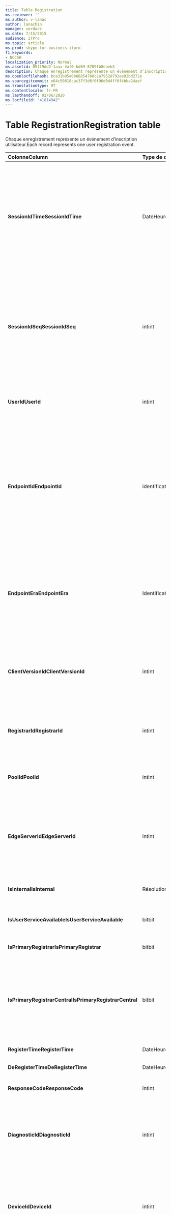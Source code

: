```yaml
---
title: Table Registration
ms.reviewer: ''
ms.author: v-lanac
author: lanachin
manager: serdars
ms.date: 7/15/2015
audience: ITPro
ms.topic: article
ms.prod: skype-for-business-itpro
f1.keywords:
- NOCSH
localization_priority: Normal
ms.assetid: 05ff9dd3-1aaa-4af0-bd69-8789fb8eaeb3
description: Chaque enregistrement représente un événement d’inscription utilisateur.
ms.openlocfilehash: bca31b85a0b88854760c2a79528792ee82bd272e
ms.sourcegitcommit: e64c50818cac37f3d6f0f96d0d4ff0f4bba24aef
ms.translationtype: MT
ms.contentlocale: fr-FR
ms.lasthandoff: 02/06/2020
ms.locfileid: "41814942"
---
```

# <a name="registration-table"></a><span data-ttu-id="e431b-103">Table Registration</span><span class="sxs-lookup"><span data-stu-id="e431b-103">Registration table</span></span>
 
<span data-ttu-id="e431b-104">Chaque enregistrement représente un événement d’inscription utilisateur.</span><span class="sxs-lookup"><span data-stu-id="e431b-104">Each record represents one user registration event.</span></span>
  
|<span data-ttu-id="e431b-105">**Colonne**</span><span class="sxs-lookup"><span data-stu-id="e431b-105">**Column**</span></span>|<span data-ttu-id="e431b-106">**Type de données**</span><span class="sxs-lookup"><span data-stu-id="e431b-106">**Data Type**</span></span>|<span data-ttu-id="e431b-107">**Clé/Index**</span><span class="sxs-lookup"><span data-stu-id="e431b-107">**Key/Index**</span></span>|<span data-ttu-id="e431b-108">**Détails**</span><span class="sxs-lookup"><span data-stu-id="e431b-108">**Details**</span></span>|
|:-----|:-----|:-----|:-----|
|<span data-ttu-id="e431b-109">**SessionIdTime**</span><span class="sxs-lookup"><span data-stu-id="e431b-109">**SessionIdTime**</span></span> <br/> |<span data-ttu-id="e431b-110">DateHeure</span><span class="sxs-lookup"><span data-stu-id="e431b-110">datetime</span></span>  <br/> |<span data-ttu-id="e431b-111">Etranger principal</span><span class="sxs-lookup"><span data-stu-id="e431b-111">Primary, Foreign</span></span>  <br/> |<span data-ttu-id="e431b-112">Durée de la demande de session.</span><span class="sxs-lookup"><span data-stu-id="e431b-112">Time of session request.</span></span> <span data-ttu-id="e431b-113">Utilisé conjointement avec **SessionIdSeq** pour identifier une session de manière unique.</span><span class="sxs-lookup"><span data-stu-id="e431b-113">Used in conjunction with **SessionIdSeq** to uniquely identify a session.</span></span> <span data-ttu-id="e431b-114">Pour plus d’informations, voir le [tableau des boîtes de dialogue dans Skype entreprise Server 2015](dialogs.md) .</span><span class="sxs-lookup"><span data-stu-id="e431b-114">See the [Dialogs table in Skype for Business Server 2015](dialogs.md) for more information.</span></span> <br/> |
|<span data-ttu-id="e431b-115">**SessionIdSeq**</span><span class="sxs-lookup"><span data-stu-id="e431b-115">**SessionIdSeq**</span></span> <br/> |<span data-ttu-id="e431b-116">int</span><span class="sxs-lookup"><span data-stu-id="e431b-116">int</span></span>  <br/> |<span data-ttu-id="e431b-117">Etranger principal</span><span class="sxs-lookup"><span data-stu-id="e431b-117">Primary, Foreign</span></span>  <br/> |<span data-ttu-id="e431b-118">IDENTIFIant de la session.</span><span class="sxs-lookup"><span data-stu-id="e431b-118">ID number to identify the session.</span></span> <span data-ttu-id="e431b-119">Utilisé conjointement avec **SessionIdTime** pour identifier une session de manière unique.</span><span class="sxs-lookup"><span data-stu-id="e431b-119">Used in conjunction with **SessionIdTime** to uniquely identify a session.</span></span> <span data-ttu-id="e431b-120">Pour plus d’informations, voir le [tableau des boîtes de dialogue dans Skype entreprise Server 2015](dialogs.md) .</span><span class="sxs-lookup"><span data-stu-id="e431b-120">See the [Dialogs table in Skype for Business Server 2015](dialogs.md) for more information.</span></span> <br/> |
|<span data-ttu-id="e431b-121">**UserId**</span><span class="sxs-lookup"><span data-stu-id="e431b-121">**UserId**</span></span> <br/> |<span data-ttu-id="e431b-122">int</span><span class="sxs-lookup"><span data-stu-id="e431b-122">int</span></span>  <br/> |<span data-ttu-id="e431b-123">Externes</span><span class="sxs-lookup"><span data-stu-id="e431b-123">Foreign</span></span>  <br/> |<span data-ttu-id="e431b-124">IDENTIFIant de l’utilisateur.</span><span class="sxs-lookup"><span data-stu-id="e431b-124">The user ID.</span></span> <span data-ttu-id="e431b-125">Pour plus d’informations, voir le [tableau utilisateurs](users.md) .</span><span class="sxs-lookup"><span data-stu-id="e431b-125">See the [Users table](users.md) for more information.</span></span> <br/> |
|<span data-ttu-id="e431b-126">**EndpointId**</span><span class="sxs-lookup"><span data-stu-id="e431b-126">**EndpointId**</span></span> <br/> |<span data-ttu-id="e431b-127">identificateur</span><span class="sxs-lookup"><span data-stu-id="e431b-127">uniqueidentifier</span></span>  <br/> ||<span data-ttu-id="e431b-128">GUID permettant d’identifier un point de terminaison d’inscription.</span><span class="sxs-lookup"><span data-stu-id="e431b-128">A GUID to identify a registration endpoint.</span></span> <span data-ttu-id="e431b-129">En règle générale, l’événement Register sur le même ordinateur que le même utilisateur aura le même ID de point de terminaison.</span><span class="sxs-lookup"><span data-stu-id="e431b-129">Usually the register event from the same computer of the same user will have the same endpoint ID.</span></span> <span data-ttu-id="e431b-130">Différents ordinateurs ont un ID de point de terminaison différent.</span><span class="sxs-lookup"><span data-stu-id="e431b-130">Different machines have a different endpoint ID.</span></span>  <br/> |
|<span data-ttu-id="e431b-131">**EndpointEra**</span><span class="sxs-lookup"><span data-stu-id="e431b-131">**EndpointEra**</span></span> <br/> |<span data-ttu-id="e431b-132">Identificateur</span><span class="sxs-lookup"><span data-stu-id="e431b-132">uniqueIdentifier</span></span>  <br/> ||<span data-ttu-id="e431b-133">ID utilisé pour différencier les inscriptions qui impliquent le même utilisateur et le même point de terminaison.</span><span class="sxs-lookup"><span data-stu-id="e431b-133">ID used to differentiate registrations that involve the same user and the same endpoint.</span></span>  <br/> <span data-ttu-id="e431b-134">Ce champ a été présenté dans Microsoft Lync Server 2013.</span><span class="sxs-lookup"><span data-stu-id="e431b-134">This field was introduced in Microsoft Lync Server 2013.</span></span>  <br/> |
|<span data-ttu-id="e431b-135">**ClientVersionId**</span><span class="sxs-lookup"><span data-stu-id="e431b-135">**ClientVersionId**</span></span> <br/> |<span data-ttu-id="e431b-136">int</span><span class="sxs-lookup"><span data-stu-id="e431b-136">int</span></span>  <br/> |<span data-ttu-id="e431b-137">Externes</span><span class="sxs-lookup"><span data-stu-id="e431b-137">Foreign</span></span>  <br/> |<span data-ttu-id="e431b-138">Version du client de l’utilisateur actuel.</span><span class="sxs-lookup"><span data-stu-id="e431b-138">Client version of current user.</span></span> <span data-ttu-id="e431b-139">Pour plus d’informations, reportez-vous [à la table ClientVersions dans Skype entreprise Server 2015](clientversions.md) .</span><span class="sxs-lookup"><span data-stu-id="e431b-139">See the [ClientVersions table in Skype for Business Server 2015](clientversions.md) for more information.</span></span> <br/> |
|<span data-ttu-id="e431b-140">**RegistrarId**</span><span class="sxs-lookup"><span data-stu-id="e431b-140">**RegistrarId**</span></span> <br/> |<span data-ttu-id="e431b-141">int</span><span class="sxs-lookup"><span data-stu-id="e431b-141">int</span></span>  <br/> |<span data-ttu-id="e431b-142">Externes</span><span class="sxs-lookup"><span data-stu-id="e431b-142">Foreign</span></span>  <br/> |<span data-ttu-id="e431b-143">ID du serveur d’inscriptions utilisé pour l’inscription.</span><span class="sxs-lookup"><span data-stu-id="e431b-143">ID of the Registrar Server used for registration.</span></span> <span data-ttu-id="e431b-144">Pour plus d’informations, voir la [table serveurs](servers.md) .</span><span class="sxs-lookup"><span data-stu-id="e431b-144">See the [Servers table](servers.md) for more information.</span></span> <br/> |
|<span data-ttu-id="e431b-145">**PoolId**</span><span class="sxs-lookup"><span data-stu-id="e431b-145">**PoolId**</span></span> <br/> |<span data-ttu-id="e431b-146">int</span><span class="sxs-lookup"><span data-stu-id="e431b-146">int</span></span>  <br/> |<span data-ttu-id="e431b-147">Externes</span><span class="sxs-lookup"><span data-stu-id="e431b-147">Foreign</span></span>  <br/> |<span data-ttu-id="e431b-148">ID du pool dans lequel la session a été capturée.</span><span class="sxs-lookup"><span data-stu-id="e431b-148">ID of the pool in which the session was captured.</span></span> <span data-ttu-id="e431b-149">Pour plus d’informations, voir la [table pools](pools.md) .</span><span class="sxs-lookup"><span data-stu-id="e431b-149">See the [Pools table](pools.md) for more information.</span></span> <br/> |
|<span data-ttu-id="e431b-150">**EdgeServerId**</span><span class="sxs-lookup"><span data-stu-id="e431b-150">**EdgeServerId**</span></span> <br/> |<span data-ttu-id="e431b-151">int</span><span class="sxs-lookup"><span data-stu-id="e431b-151">int</span></span>  <br/> |<span data-ttu-id="e431b-152">Externes</span><span class="sxs-lookup"><span data-stu-id="e431b-152">Foreign</span></span>  <br/> |<span data-ttu-id="e431b-153">Serveur Edge le passage à l’inscription.</span><span class="sxs-lookup"><span data-stu-id="e431b-153">Edge Server the registration is going through.</span></span> <span data-ttu-id="e431b-154">Pour plus d’informations, reportez-vous [à la table EdgeServers dans Skype entreprise Server 2015](edgeservers.md) .</span><span class="sxs-lookup"><span data-stu-id="e431b-154">See the [EdgeServers table in Skype for Business Server 2015](edgeservers.md) for more information.</span></span> <br/> |
|<span data-ttu-id="e431b-155">**IsInternal**</span><span class="sxs-lookup"><span data-stu-id="e431b-155">**IsInternal**</span></span> <br/> |<span data-ttu-id="e431b-156">Résolution</span><span class="sxs-lookup"><span data-stu-id="e431b-156">Bit</span></span>  <br/> ||<span data-ttu-id="e431b-157">Si l’utilisateur est connecté à partir d’une connexion interne ou non.</span><span class="sxs-lookup"><span data-stu-id="e431b-157">Whether the user is logged on from internal or not.</span></span>  <br/> |
|<span data-ttu-id="e431b-158">**IsUserServiceAvailable**</span><span class="sxs-lookup"><span data-stu-id="e431b-158">**IsUserServiceAvailable**</span></span> <br/> |<span data-ttu-id="e431b-159">bit</span><span class="sxs-lookup"><span data-stu-id="e431b-159">bit</span></span>  <br/> ||<span data-ttu-id="e431b-160">Si le UserService est disponible ou non.</span><span class="sxs-lookup"><span data-stu-id="e431b-160">Whether the UserService is available or not.</span></span>  <br/> |
|<span data-ttu-id="e431b-161">**IsPrimaryRegistrar**</span><span class="sxs-lookup"><span data-stu-id="e431b-161">**IsPrimaryRegistrar**</span></span> <br/> |<span data-ttu-id="e431b-162">bit</span><span class="sxs-lookup"><span data-stu-id="e431b-162">bit</span></span>  <br/> ||<span data-ttu-id="e431b-163">S’il est inscrit au bureau d’enregistrement principal ou non.</span><span class="sxs-lookup"><span data-stu-id="e431b-163">Whether register to the primary Registrar or not.</span></span>  <br/> |
|<span data-ttu-id="e431b-164">**IsPrimaryRegistrarCentral**</span><span class="sxs-lookup"><span data-stu-id="e431b-164">**IsPrimaryRegistrarCentral**</span></span> <br/> |<span data-ttu-id="e431b-165">bit</span><span class="sxs-lookup"><span data-stu-id="e431b-165">bit</span></span>  <br/> ||<span data-ttu-id="e431b-166">Indique si l’utilisateur est inscrit auprès d’une unité de branchement survivant.</span><span class="sxs-lookup"><span data-stu-id="e431b-166">Indicates whether or not the user is registered with a survivable branch appliance.</span></span>  <br/> <span data-ttu-id="e431b-167">Ce champ a été présenté dans Microsoft Lync Server 2013.</span><span class="sxs-lookup"><span data-stu-id="e431b-167">This field was introduced in Microsoft Lync Server 2013.</span></span>  <br/> |
|<span data-ttu-id="e431b-168">**RegisterTime**</span><span class="sxs-lookup"><span data-stu-id="e431b-168">**RegisterTime**</span></span> <br/> |<span data-ttu-id="e431b-169">DateHeure</span><span class="sxs-lookup"><span data-stu-id="e431b-169">datetime</span></span>  <br/> ||<span data-ttu-id="e431b-170">Durée de l’inscription.</span><span class="sxs-lookup"><span data-stu-id="e431b-170">Registration time.</span></span>  <br/> |
|<span data-ttu-id="e431b-171">**DeRegisterTime**</span><span class="sxs-lookup"><span data-stu-id="e431b-171">**DeRegisterTime**</span></span> <br/> |<span data-ttu-id="e431b-172">DateHeure</span><span class="sxs-lookup"><span data-stu-id="e431b-172">datetime</span></span>  <br/> ||<span data-ttu-id="e431b-173">Durée de l’inscription.</span><span class="sxs-lookup"><span data-stu-id="e431b-173">De-Registration time.</span></span>  <br/> |
|<span data-ttu-id="e431b-174">**ResponseCode**</span><span class="sxs-lookup"><span data-stu-id="e431b-174">**ResponseCode**</span></span> <br/> |<span data-ttu-id="e431b-175">int</span><span class="sxs-lookup"><span data-stu-id="e431b-175">int</span></span>  <br/> ||<span data-ttu-id="e431b-176">Code de réponse de la demande Register.</span><span class="sxs-lookup"><span data-stu-id="e431b-176">Response code of the register request.</span></span>  <br/> |
|<span data-ttu-id="e431b-177">**DiagnosticId**</span><span class="sxs-lookup"><span data-stu-id="e431b-177">**DiagnosticId**</span></span> <br/> |<span data-ttu-id="e431b-178">int</span><span class="sxs-lookup"><span data-stu-id="e431b-178">int</span></span>  <br/> ||<span data-ttu-id="e431b-179">ID de diagnostic de la demande d’enregistrement.</span><span class="sxs-lookup"><span data-stu-id="e431b-179">Diagnostic ID of the register request.</span></span> <span data-ttu-id="e431b-180">Ce type d’informations indique ce type d’informations de diagnostic.</span><span class="sxs-lookup"><span data-stu-id="e431b-180">This indicates that diagnostic information type.</span></span>  <br/> |
|<span data-ttu-id="e431b-181">**DeviceId**</span><span class="sxs-lookup"><span data-stu-id="e431b-181">**DeviceId**</span></span> <br/> |<span data-ttu-id="e431b-182">int</span><span class="sxs-lookup"><span data-stu-id="e431b-182">int</span></span>  <br/> |<span data-ttu-id="e431b-183">Externes</span><span class="sxs-lookup"><span data-stu-id="e431b-183">Foreign</span></span>  <br/> |<span data-ttu-id="e431b-184">L’appareil à partir duquel la requête d’enregistrement provient.</span><span class="sxs-lookup"><span data-stu-id="e431b-184">The device that the register request is coming from.</span></span> <span data-ttu-id="e431b-185">Pour plus d’informations, voir le [tableau des appareils dans Skype entreprise Server 2015](devices.md) .</span><span class="sxs-lookup"><span data-stu-id="e431b-185">See the [Devices table in Skype for Business Server 2015](devices.md) for more information.</span></span> <br/> |
|<span data-ttu-id="e431b-186">**DeRegisterTypeId**</span><span class="sxs-lookup"><span data-stu-id="e431b-186">**DeRegisterTypeId**</span></span> <br/> |<span data-ttu-id="e431b-187">tinyint</span><span class="sxs-lookup"><span data-stu-id="e431b-187">tinyint</span></span>  <br/> |<span data-ttu-id="e431b-188">Externes</span><span class="sxs-lookup"><span data-stu-id="e431b-188">Foreign</span></span>  <br/> |<span data-ttu-id="e431b-189">La raison de l’annulation de l’inscription, par exemple « initié par l’utilisateur », « inscription expirée », « échec du client », etc.</span><span class="sxs-lookup"><span data-stu-id="e431b-189">The reason of de-register, such as 'user initiated', 'registration expired', 'client fail', and more.</span></span> <span data-ttu-id="e431b-190">Pour plus d’informations, reportez-vous [à la table DeRegisterType dans Skype entreprise Server 2015](deregistertype.md) .</span><span class="sxs-lookup"><span data-stu-id="e431b-190">See the [DeRegisterType table in Skype for Business Server 2015](deregistertype.md) for more information.</span></span> <br/> |
|<span data-ttu-id="e431b-191">**IPAddress**</span><span class="sxs-lookup"><span data-stu-id="e431b-191">**IPAddress**</span></span> <br/> |<span data-ttu-id="e431b-192">nvarchar(256)</span><span class="sxs-lookup"><span data-stu-id="e431b-192">nvarchar(256)</span></span>  <br/> ||<span data-ttu-id="e431b-193">Adresse IP du point de terminaison avec lequel l’utilisateur a été enregistré.</span><span class="sxs-lookup"><span data-stu-id="e431b-193">IP address of the endpoint the user registered with.</span></span> <span data-ttu-id="e431b-194">Il peut s’agir d’une adresse IPv4 ou d’une adresse IPv6.</span><span class="sxs-lookup"><span data-stu-id="e431b-194">This can be an IPv4 address or an IPv6 address.</span></span>  <br/> <span data-ttu-id="e431b-195">Ce champ a été présenté dans Microsoft Lync Server 2013.</span><span class="sxs-lookup"><span data-stu-id="e431b-195">This field was introduced in Microsoft Lync Server 2013.</span></span>  <br/> |
|<span data-ttu-id="e431b-196">**LastModifiedTime**</span><span class="sxs-lookup"><span data-stu-id="e431b-196">**LastModifiedTime**</span></span> <br/> |<span data-ttu-id="e431b-197">Valeur</span><span class="sxs-lookup"><span data-stu-id="e431b-197">Datetime</span></span>  <br/> ||<span data-ttu-id="e431b-198">Pour une utilisation interne par le service de surveillance.</span><span class="sxs-lookup"><span data-stu-id="e431b-198">For internal use by the Monitoring service.</span></span>  <br/> <span data-ttu-id="e431b-199">Ce champ a été présenté dans Skype entreprise Server 2015.</span><span class="sxs-lookup"><span data-stu-id="e431b-199">This field was introduced in Skype for Business Server 2015.</span></span>  <br/> |
   

